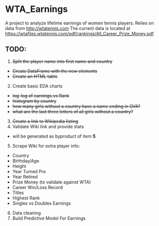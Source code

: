 # WTA_Earnings
A project to analyze lifetime earnings of women tennis players.  Relies on data from http://wtatennis.com
The current data is located at https://wtafiles.wtatennis.com/pdf/rankings/All_Career_Prize_Money.pdf

## TODO:
1. ~~Split the player name into first name and country~~
  * ~~Create DataFrame with the new elements~~
  * ~~Create an HTML table~~
2. Create basic EDA charts
  * ~~log-log of earnings vs Rank~~
  * ~~histogram by country~~
  * ~~how many girls without a country have a name ending in OVA?~~
  * ~~what are the last three letters of all girls without a country?~~
3. ~~Create a link to Wikipedia listing~~
4. Validate Wiki link and provide stats
  * will be generated as byproduct of item **5**
5. Scrape Wiki for extra player info:
  * Country
  * Birthday/Age
  * Height
  * Year Turned Pro
  * Year Retired
  * Prize Money (to validate against WTA)
  * Career Win/Loss Record
  * Titles
  * Highest Rank
  * Singles vs Doubles Earnings
6. Data cleaning
7. Build Predictive Model For Earnings
